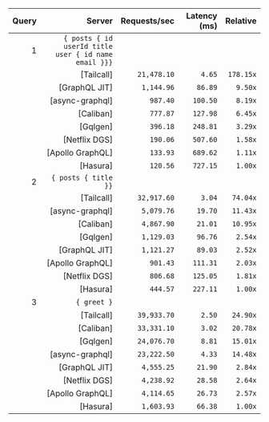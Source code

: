 <!-- PERFORMANCE_RESULTS_START -->

| Query | Server | Requests/sec | Latency (ms) | Relative |
|-------:|--------:|--------------:|--------------:|---------:|
| 1 | `{ posts { id userId title user { id name email }}}` |
|| [Tailcall] | `21,478.10` | `4.65` | `178.15x` |
|| [GraphQL JIT] | `1,144.96` | `86.89` | `9.50x` |
|| [async-graphql] | `987.40` | `100.50` | `8.19x` |
|| [Caliban] | `777.87` | `127.98` | `6.45x` |
|| [Gqlgen] | `396.18` | `248.81` | `3.29x` |
|| [Netflix DGS] | `190.06` | `507.60` | `1.58x` |
|| [Apollo GraphQL] | `133.93` | `689.62` | `1.11x` |
|| [Hasura] | `120.56` | `727.15` | `1.00x` |
| 2 | `{ posts { title }}` |
|| [Tailcall] | `32,917.60` | `3.04` | `74.04x` |
|| [async-graphql] | `5,079.76` | `19.70` | `11.43x` |
|| [Caliban] | `4,867.90` | `21.01` | `10.95x` |
|| [Gqlgen] | `1,129.03` | `96.76` | `2.54x` |
|| [GraphQL JIT] | `1,121.27` | `89.03` | `2.52x` |
|| [Apollo GraphQL] | `901.43` | `111.31` | `2.03x` |
|| [Netflix DGS] | `806.68` | `125.05` | `1.81x` |
|| [Hasura] | `444.57` | `227.11` | `1.00x` |
| 3 | `{ greet }` |
|| [Tailcall] | `39,933.70` | `2.50` | `24.90x` |
|| [Caliban] | `33,331.10` | `3.02` | `20.78x` |
|| [Gqlgen] | `24,076.70` | `8.81` | `15.01x` |
|| [async-graphql] | `23,222.50` | `4.33` | `14.48x` |
|| [GraphQL JIT] | `4,555.25` | `21.90` | `2.84x` |
|| [Netflix DGS] | `4,238.92` | `28.58` | `2.64x` |
|| [Apollo GraphQL] | `4,114.65` | `26.73` | `2.57x` |
|| [Hasura] | `1,603.93` | `66.38` | `1.00x` |

<!-- PERFORMANCE_RESULTS_END -->
